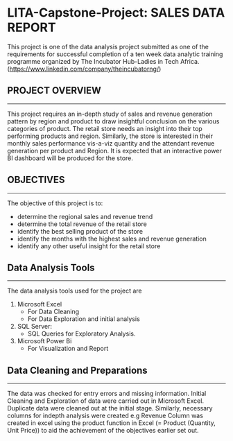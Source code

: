 # LITA-Capstone-Project: SALES DATA REPORT
This project is one of the data analysis project submitted as one of the requirements for successful completion of a ten week data analytic training programme organized by The Incubator Hub-Ladies in Tech Africa.(https://www.linkedin.com/company/theincubatorng/) 

## **PROJECT OVERVIEW**
---

This project requires an in-depth study of sales and revenue generation pattern by region and product to draw insightful conclusion on the various categories of product.
The retail store needs an insight into their top performing products and region. Similarly, the store is interested in their monthly sales performance vis-a-viz quantity and the attendant revenue generation per product and Region. It is expected that an interactive power BI dashboard will be produced for the store.

## **OBJECTIVES**
---

The objective of this project is to:
-  determine the regional sales and revenue trend
-  determine the total revenue of the retail store
-  identify the best selling product of the store
-  identify the months with the highest sales and revenue generation
-  identify any other useful insight for the retail store

## **Data Analysis Tools**
---
The data analysis tools used for the project are
1.  Microsoft Excel
    -  For Data Cleaning
    -  For Data Exploration and initial analysis
2.  SQL Server:
    -  SQL Queries for Exploratory Analysis.
3.  Microsoft Power Bi
    -  For Visualization and Report

## Data Cleaning and Preparations
---
The data was checked for entry errors and missing information. Initial Cleaning and Exploration of data were carried out in Microsoft Excel. Duplicate data were cleaned out at the initial stage.
Similarly, necessary columns for indepth analysis were created e.g Revenue Column was created in excel using the product function in Excel (= Product (Quantity, Unit Price)) to aid the achievement of the objectives earlier set out.

